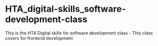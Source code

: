 # HTA_digital-skills_software-development-class
This is the HTA Digital skills for software development class - This class covers for frontend development
